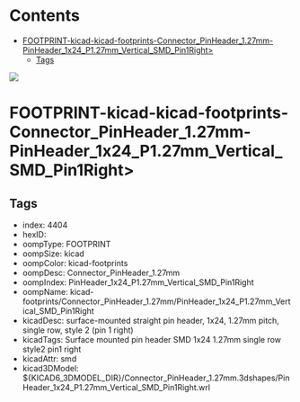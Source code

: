 



Contents
========

* [FOOTPRINT-kicad-kicad-footprints-Connector_PinHeader_1.27mm-PinHeader_1x24_P1.27mm_Vertical_SMD_Pin1Right>](#footprint-kicad-kicad-footprints-connector_pinheader_127mm-pinheader_1x24_p127mm_vertical_smd_pin1right)
	* [Tags](#tags)
  
![][im]
# FOOTPRINT-kicad-kicad-footprints-Connector_PinHeader_1.27mm-PinHeader_1x24_P1.27mm_Vertical_SMD_Pin1Right>

## Tags

- index: 4404
- hexID: 
- oompType: FOOTPRINT
- oompSize: kicad
- oompColor: kicad-footprints
- oompDesc: Connector_PinHeader_1.27mm
- oompIndex: PinHeader_1x24_P1.27mm_Vertical_SMD_Pin1Right
- oompName: kicad-footprints/Connector_PinHeader_1.27mm/PinHeader_1x24_P1.27mm_Vertical_SMD_Pin1Right
- kicadDesc: surface-mounted straight pin header, 1x24, 1.27mm pitch, single row, style 2 (pin 1 right)
- kicadTags: Surface mounted pin header SMD 1x24 1.27mm single row style2 pin1 right
- kicadAttr: smd
- kicad3DModel: ${KICAD6_3DMODEL_DIR}/Connector_PinHeader_1.27mm.3dshapes/PinHeader_1x24_P1.27mm_Vertical_SMD_Pin1Right.wrl



[im]: image.png
